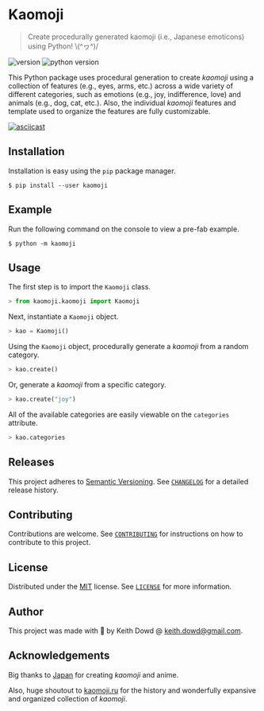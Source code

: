 # Kaomoji

> Create procedurally generated kaomoji (i.e., Japanese emoticons) using Python! \\(^ヮ^)/

![version](https://img.shields.io/pypi/v/kaomoji?style=for-the-badge)
![python version](https://img.shields.io/pypi/pyversions/kaomoji?style=for-the-badge)

This Python package uses procedural generation to create _kaomoji_ using a collection of features (e.g., eyes, arms, etc.) across a wide variety of different categories, such as emotions (e.g., joy, indifference, love) and animals (e.g., dog, cat, etc.). Also, the individual _kaomoji_ features and template used to organize the features are fully customizable.

[![asciicast](https://asciinema.org/a/337897.svg?speed=2&theme=monokai)](https://asciinema.org/a/337897)

## Installation

Installation is easy using the `pip` package manager.

```console
$ pip install --user kaomoji
```

## Example

Run the following command on the console to view a pre-fab example.

```console
$ python -m kaomoji
```

## Usage

The first step is to import the `Kaomoji` class.

```python
> from kaomoji.kaomoji import Kaomoji
```

Next, instantiate a `Kaomoji` object.

```python
> kao = Kaomoji()
```

Using the `Kaomoji` object, procedurally generate a _kaomoji_ from a random category.

```python
> kao.create()
```

Or, generate a _kaomoji_ from a specific category.

```python
> kao.create("joy")
```

All of the available categories are easily viewable on the `categories` attribute.

```python
> kao.categories
```

## Releases

This project adheres to [Semantic Versioning](https://semver.org/spec/v2.0.0.html). See [`CHANGELOG`](./CHANGELOG.md) for a detailed release history.

## Contributing

Contributions are welcome. See [`CONTRIBUTING`](./CONTRIBUTING.md) for instructions on how to contribute to this project.

## License

Distributed under the [MIT](https://opensource.org/licenses/MIT) license. See [`LICENSE`](./LICENSE.md) for more information.

## Author

This project was made with 💖 by Keith Dowd @ <keith.dowd@gmail.com>.

## Acknowledgements

Big thanks to [Japan](https://www.japan.go.jp/) for creating _kaomoji_ and anime.

Also, huge shoutout to [kaomoji.ru](http://kaomoji.ru/en/) for the history and wonderfully expansive and organized collection of _kaomoji_.
